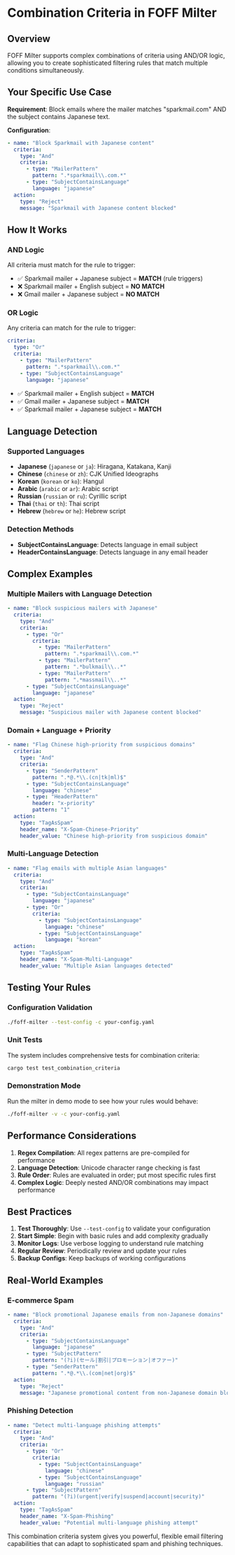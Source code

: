 # Combination Criteria in FOFF Milter

## Overview

FOFF Milter supports complex combinations of criteria using AND/OR logic, allowing you to create sophisticated filtering rules that match multiple conditions simultaneously.

## Your Specific Use Case

**Requirement**: Block emails where the mailer matches "sparkmail.com" AND the subject contains Japanese text.

**Configuration**:
```yaml
- name: "Block Sparkmail with Japanese content"
  criteria:
    type: "And"
    criteria:
      - type: "MailerPattern"
        pattern: ".*sparkmail\\.com.*"
      - type: "SubjectContainsLanguage"
        language: "japanese"
  action:
    type: "Reject"
    message: "Sparkmail with Japanese content blocked"
```

## How It Works

### AND Logic
All criteria must match for the rule to trigger:
- ✅ Sparkmail mailer + Japanese subject = **MATCH** (rule triggers)
- ❌ Sparkmail mailer + English subject = **NO MATCH**
- ❌ Gmail mailer + Japanese subject = **NO MATCH**

### OR Logic
Any criteria can match for the rule to trigger:
```yaml
criteria:
  type: "Or"
  criteria:
    - type: "MailerPattern"
      pattern: ".*sparkmail\\.com.*"
    - type: "SubjectContainsLanguage"
      language: "japanese"
```
- ✅ Sparkmail mailer + English subject = **MATCH**
- ✅ Gmail mailer + Japanese subject = **MATCH**
- ✅ Sparkmail mailer + Japanese subject = **MATCH**

## Language Detection

### Supported Languages
- **Japanese** (`japanese` or `ja`): Hiragana, Katakana, Kanji
- **Chinese** (`chinese` or `zh`): CJK Unified Ideographs
- **Korean** (`korean` or `ko`): Hangul
- **Arabic** (`arabic` or `ar`): Arabic script
- **Russian** (`russian` or `ru`): Cyrillic script
- **Thai** (`thai` or `th`): Thai script
- **Hebrew** (`hebrew` or `he`): Hebrew script

### Detection Methods
- **SubjectContainsLanguage**: Detects language in email subject
- **HeaderContainsLanguage**: Detects language in any email header

## Complex Examples

### Multiple Mailers with Language Detection
```yaml
- name: "Block suspicious mailers with Japanese"
  criteria:
    type: "And"
    criteria:
      - type: "Or"
        criteria:
          - type: "MailerPattern"
            pattern: ".*sparkmail\\.com.*"
          - type: "MailerPattern"
            pattern: ".*bulkmail\\..*"
          - type: "MailerPattern"
            pattern: ".*massmail\\..*"
      - type: "SubjectContainsLanguage"
        language: "japanese"
  action:
    type: "Reject"
    message: "Suspicious mailer with Japanese content blocked"
```

### Domain + Language + Priority
```yaml
- name: "Flag Chinese high-priority from suspicious domains"
  criteria:
    type: "And"
    criteria:
      - type: "SenderPattern"
        pattern: ".*@.*\\.(cn|tk|ml)$"
      - type: "SubjectContainsLanguage"
        language: "chinese"
      - type: "HeaderPattern"
        header: "x-priority"
        pattern: "1"
  action:
    type: "TagAsSpam"
    header_name: "X-Spam-Chinese-Priority"
    header_value: "Chinese high-priority from suspicious domain"
```

### Multi-Language Detection
```yaml
- name: "Flag emails with multiple Asian languages"
  criteria:
    type: "And"
    criteria:
      - type: "SubjectContainsLanguage"
        language: "japanese"
      - type: "Or"
        criteria:
          - type: "SubjectContainsLanguage"
            language: "chinese"
          - type: "SubjectContainsLanguage"
            language: "korean"
  action:
    type: "TagAsSpam"
    header_name: "X-Spam-Multi-Language"
    header_value: "Multiple Asian languages detected"
```

## Testing Your Rules

### Configuration Validation
```bash
./foff-milter --test-config -c your-config.yaml
```

### Unit Tests
The system includes comprehensive tests for combination criteria:
```bash
cargo test test_combination_criteria
```

### Demonstration Mode
Run the milter in demo mode to see how your rules would behave:
```bash
./foff-milter -v -c your-config.yaml
```

## Performance Considerations

1. **Regex Compilation**: All regex patterns are pre-compiled for performance
2. **Language Detection**: Unicode character range checking is fast
3. **Rule Order**: Rules are evaluated in order; put most specific rules first
4. **Complex Logic**: Deeply nested AND/OR combinations may impact performance

## Best Practices

1. **Test Thoroughly**: Use `--test-config` to validate your configuration
2. **Start Simple**: Begin with basic rules and add complexity gradually
3. **Monitor Logs**: Use verbose logging to understand rule matching
4. **Regular Review**: Periodically review and update your rules
5. **Backup Configs**: Keep backups of working configurations

## Real-World Examples

### E-commerce Spam
```yaml
- name: "Block promotional Japanese emails from non-Japanese domains"
  criteria:
    type: "And"
    criteria:
      - type: "SubjectContainsLanguage"
        language: "japanese"
      - type: "SubjectPattern"
        pattern: "(?i)(セール|割引|プロモーション|オファー)"
      - type: "SenderPattern"
        pattern: ".*@.*\\.(com|net|org)$"
  action:
    type: "Reject"
    message: "Japanese promotional content from non-Japanese domain blocked"
```

### Phishing Detection
```yaml
- name: "Detect multi-language phishing attempts"
  criteria:
    type: "And"
    criteria:
      - type: "Or"
        criteria:
          - type: "SubjectContainsLanguage"
            language: "chinese"
          - type: "SubjectContainsLanguage"
            language: "russian"
      - type: "SubjectPattern"
        pattern: "(?i)(urgent|verify|suspend|account|security)"
  action:
    type: "TagAsSpam"
    header_name: "X-Spam-Phishing"
    header_value: "Potential multi-language phishing attempt"
```

This combination criteria system gives you powerful, flexible email filtering capabilities that can adapt to sophisticated spam and phishing techniques.
